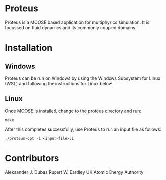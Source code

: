 Proteus
=======

Proteus is a MOOSE based application for multiphysics simulation.
It is focussed on fluid dynamics and its commonly coupled domains.

Installation
============

Windows
-------

Proteus can be run on Windows by using the Windows Subsystem for Linux (WSL)
and following the instructions for Linux below.

Linux
-----

Once MOOSE is installed, change to the proteus directory and run:
```
make
```
After this completes successfully, use Proteus to run an input file
as follows:
```
./proteus-opt -i <input-file>.i
```

Contributors
============

Aleksander J. Dubas
Rupert W. Eardley
UK Atomic Energy Authority
